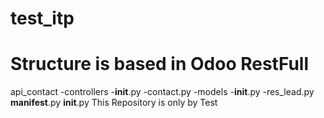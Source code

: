 # test_itp
# Structure is based in Odoo RestFull
api_contact
  -controllers
    -__init__.py
    -contact.py
  -models
    -__init__.py
    -res_lead.py
  __manifest__.py
  __init__.py
This Repository is only by Test
